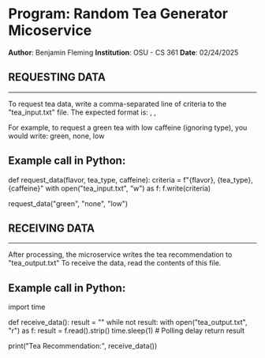 # Program: Random Tea Generator Micoservice
**Author**: Benjamin Fleming
**Institution**: OSU - CS 361
**Date**: 02/24/2025

## REQUESTING DATA
-------------------------------------------
To request tea data, write a comma-separated line of criteria to the "tea_input.txt" file.
The expected format is:
<flavor>, <type>, <caffeine>

For example, to request a green tea with low caffeine (ignoring type), you would write:
green, none, low

## Example call in Python:
def request_data(flavor, tea_type, caffeine):
    criteria = f"{flavor}, {tea_type}, {caffeine}"
    with open("tea_input.txt", "w") as f:
        f.write(criteria)

request_data("green", "none", "low")


## RECEIVING DATA
-------------------------------------------
After processing, the microservice writes the tea recommendation to "tea_output.txt"
To receive the data, read the contents of this file.

## Example call in Python:
import time

def receive_data():
    result = ""
    while not result:
        with open("tea_output.txt", "r") as f:
            result = f.read().strip()
        time.sleep(1)  # Polling delay
    return result

print("Tea Recommendation:", receive_data())
